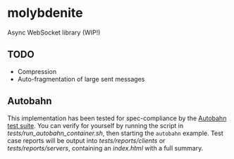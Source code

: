 # molybdenite

Async WebSocket library (WIP!)

## TODO

- Compression
- Auto-fragmentation of large sent messages

## Autobahn

This implementation has been tested for spec-compliance by the [Autobahn test
suite](https://github.com/crossbario/autobahn-testsuite). You can verify for
yourself by running the script in *tests/run_autobahn_container.sh*, then
starting the `autobahn` example. Test case reports will be output into
*tests/reports/clients* or *tests/reports/servers*, containing an *index.html*
with a full summary.
